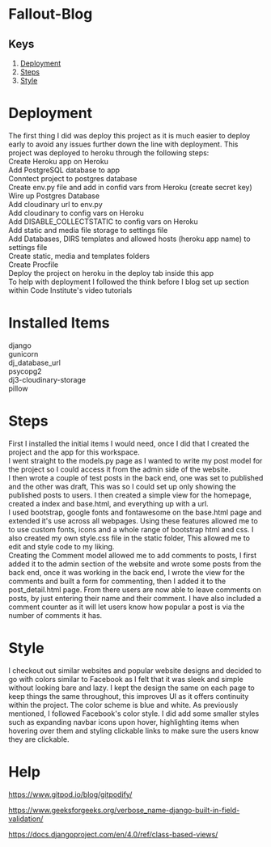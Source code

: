 # Fallout-Blog

## Keys
1. [Deployment](#deployment)
2. [Steps](#steps)
3. [Style](#style)

<a name="deployment"></a>
# Deployment
The first thing I did was deploy this project as it is much easier to deploy early to avoid any issues further down the line with deployment.
This project was deployed to heroku through the following steps:  
Create Heroku app on Heroku  
Add PostgreSQL database to app  
Conntect project to postgres database  
Create env.py file and add in confid vars from Heroku (create secret key)  
Wire up Postgres Database  
Add cloudinary url to env.py  
Add cloudinary to config vars on Heroku   
Add DISABLE_COLLECTSTATIC to config vars on Heroku  
Add static and media file storage to settings file  
Add Databases, DIRS templates and allowed hosts (heroku app name) to settings file  
Create static, media and templates folders  
Create Procfile  
Deploy the project on heroku in the deploy tab inside this app  
To help with deployment I followed the think before I blog set up section within Code Institute's
video tutorials

# Installed Items
django  
gunicorn  
dj_database_url  
psycopg2  
dj3-cloudinary-storage  
pillow

<a name="steps"></a>
# Steps
First I installed the initial items I would need, once I did that I created the project and the app for this workspace.  
I went straight to the models.py page as I wanted to write my post model for the project so I could access it from the admin side of the website.  
I then wrote a couple of test posts in the back end, one was set to published and the other was draft, This was so I could set up only showing the published posts to users. I then created a simple view for the homepage, created a index and base.html, and everything up with a url.  
I used bootstrap, google fonts and fontawesome on the base.html page and extended it's use across all webpages. Using these features allowed me to to use custom fonts, icons and a whole range of bootstrap html and css. I also created my own style.css file in the static folder, This allowed me to edit and style code to my liking.  
Creating the Comment model allowed me to add comments to posts, I first added it to the admin section of the website and wrote some posts from the back end, once it was working in the back end, I wrote the view for the comments and built a form for commenting, then I added it to the post_detail.html page. From there users are now able to leave comments on posts, by just entering their name and their comment. I have also included a comment counter as it will let users know how popular a post is via the number of comments it has.

<a name="style"></a>
# Style
I checkout out similar websites and popular website designs and decided to go with colors similar to Facebook as I felt that it was sleek and simple without looking bare and lazy. I kept the design the same on each page to keep things the same throughout, this improves UI as it offers continuity within the project. The color scheme is blue and white. As previously mentioned, I followed Facebook's color style. I did add some smaller styles such as expanding navbar icons upon hover, highlighting items when hovering over them and styling clickable links to make sure the users know they are clickable.



# Help 
https://www.gitpod.io/blog/gitpodify/

https://www.geeksforgeeks.org/verbose_name-django-built-in-field-validation/

https://docs.djangoproject.com/en/4.0/ref/class-based-views/


